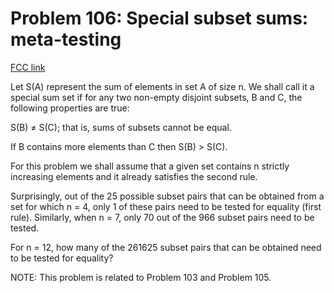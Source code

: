 # Problem 106: Special subset sums: meta-testing

[FCC link](https://www.freecodecamp.org/learn/coding-interview-prep/project-euler/problem-106-special-subset-sums-meta-testing)

Let S(A) represent the sum of elements in set A of size n. We shall call it a
special sum set if for any two non-empty disjoint subsets, B and C, the
following properties are true:

S(B) ≠ S(C); that is, sums of subsets cannot be equal.

If B contains more elements than C then S(B) > S(C).

For this problem we shall assume that a given set contains n strictly increasing
elements and it already satisfies the second rule.

Surprisingly, out of the 25 possible subset pairs that can be obtained from a
set for which n = 4, only 1 of these pairs need to be tested for equality (first
rule). Similarly, when n = 7, only 70 out of the 966 subset pairs need to be
tested.

For n = 12, how many of the 261625 subset pairs that can be obtained need to be
tested for equality?

NOTE: This problem is related to Problem 103 and Problem 105.
